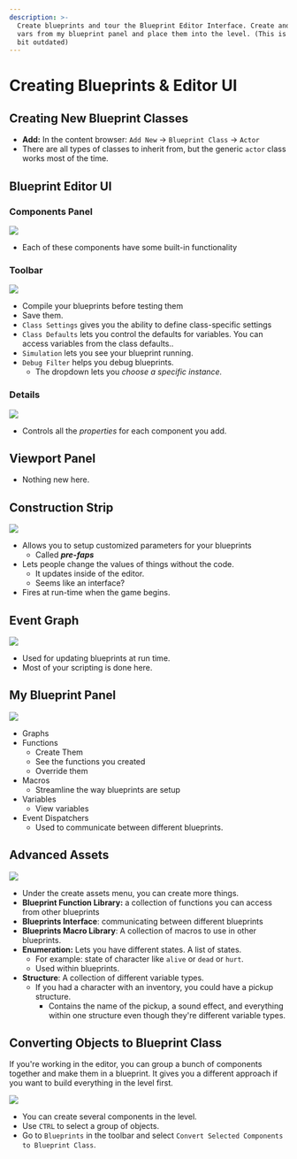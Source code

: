 ```yaml
---
description: >-
  Create blueprints and tour the Blueprint Editor Interface. Create and assign
  vars from my blueprint panel and place them into the level. (This is UE4 - a
  bit outdated)
---
```


# Creating Blueprints & Editor UI

## Creating New Blueprint Classes

* **Add:** In the content browser: `Add New` -> `Blueprint Class` -> `Actor`
* There are all types of classes to inherit from, but the generic `actor` class works most of the time.

## Blueprint Editor UI

### Components Panel

![](<../../../../../.gitbook/assets/image (183).png>)

* Each of these components have some built-in functionality

### Toolbar

![](<../../../../../.gitbook/assets/image (184).png>)

* Compile your blueprints before testing them
* Save them.
* `Class Settings` gives you the ability to define class-specific settings
* `Class Defaults` lets you control the defaults for variables. You can access variables from the class defaults..
* `Simulation` lets you see your blueprint running.
* `Debug Filter` helps you debug blueprints.
  * The dropdown lets you _choose a specific instance._

### Details

![](<../../../../../.gitbook/assets/image (185).png>)

* Controls all the _properties_ for each component you add.

## Viewport Panel

* Nothing new here.

## Construction Strip

![](<../../../../../.gitbook/assets/image (187).png>)

* Allows you to setup customized parameters for your blueprints
  * Called _**pre-faps**_
* Lets people change the values of things without the code.
  * It updates inside of the editor.
  * Seems like an interface?
* Fires at run-time when the game begins.

## Event Graph

![](<../../../../../.gitbook/assets/image (186).png>)

* Used for updating blueprints at run time.
* Most of your scripting is done here.

## My Blueprint Panel

![](<../../../../../.gitbook/assets/image (188).png>)

* Graphs
* Functions
  * Create Them
  * See the functions you created
  * Override them
* Macros
  * Streamline the way blueprints are setup
* Variables
  * View variables
* Event Dispatchers
  * Used to communicate between different blueprints.

## Advanced Assets

![](<../../../../../.gitbook/assets/image (189).png>)

* Under the create assets menu, you can create more things.
* **Blueprint Function Library:** a collection of functions you can access from other blueprints
* **Blueprints Interface**: communicating between different blueprints
* **Blueprints Macro Library**: A collection of macros to use in other blueprints.
* **Enumeration:** Lets you have different states. A list of states.
  * For example: state of character like `alive` or `dead` or `hurt`.
  * Used within blueprints.
* **Structure**: A collection of different variable types.
  * If you had a character with an inventory, you could have a pickup structure.
    * Contains the name of the pickup, a sound effect, and everything within one structure even though they're different variable types.

## Converting Objects to Blueprint Class

If you're working in the editor, you can group a bunch of components together and make them in a blueprint. It gives you a different approach if you want to build everything in the level first.

![](<../../../../../.gitbook/assets/image (190).png>)

* You can create several components in the level.
* Use `CTRL` to select a group of objects.
* Go to `Blueprints` in the toolbar and select `Convert Selected Components to Blueprint Class`.
